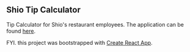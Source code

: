 ## Shio Tip Calculator

Tip Calculator for Shio's restaurant employees. The application can be found [here](https://kyubinhan.github.io/).

FYI. this project was bootstrapped with [Create React App](https://github.com/facebook/create-react-app).
